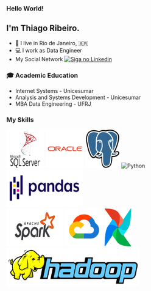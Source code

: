### Hello World!

## I'm Thiago Ribeiro.
- 📍  I live in Rio de Janeiro, 🇧🇷
- 💻 I work as Data Engineer
- My Social Network <a style="border-radius= 4px;" href="https://www.linkedin.com/in/thiago-ribeiro-3b6b6953/">
    <img alt="Siga no Linkedin" src="https://img.shields.io/badge/-LinkedIn-blue?style=flat-square&logo=Linkedin&logoColor=white&link=https://www.linkedin.com/in/diego-melo-1863971b2/"> </a>


### :mortar_board: Academic Education
- Internet Systems - Unicesumar
- Analysis and Systems Development - Unicesumar
- MBA Data Engineering - UFRJ

### My Skills
<img src="https://github.com/ThigaoRibeiro/img/blob/main/microsoft-sql-server-1.svg?token=ALFMMUAGKCIJ22J2WLWIBCTFBZFOU" alt="SQL-SERVER" width="100" height="100" style="max-width:100%;"></img>
<img src="https://github.com/ThigaoRibeiro/img/blob/main/oracle.svg?token=ALFMMUBZQWORC4DO3PZQEODFBZFUS" alt="Oracle" width="100" height="100" style="max-width:100%;">
<img src="https://github.com/ThigaoRibeiro/img/blob/main/postgresql.svg?token=ALFMMUCFKIR2WFHVV7NQ7ATFBZF2C" alt="PostgreSQL" width="90" height="100" style="max-width:100%;"/>
<img src="https://github.com/ThigaoRibeiro/img/blob/main/python.svgtoken=ALFMMUAENQGL5SIISMSXRLDFBZF34" alt="Python" width="100" height="100" style="max-width:100%;"/>
<img src="https://github.com/ThigaoRibeiro/img/blob/main/pandas.svg?token=ALFMMUG6BAOSFHNYJAZ45SLFBZF54" alt="Pandas" width="200" height="100" style="max-width:100%;"/><br>
<img src="https://github.com/ThigaoRibeiro/img/blob/main/apache-spark.svg?token=ALFMMUCNGLBSLF3WFHQC5RLFBZF7M" alt="Spark" width="150" height="100" style="max-width:100%;"/>
<img src="https://github.com/ThigaoRibeiro/img/blob/main/google-cloud.svg?token=ALFMMUBLV5AZKF6T6QIY7WTFBZGAY" alt="GCP" width="100" height="100" style="max-width:100%;"/>
<img src="https://github.com/ThigaoRibeiro/img/blob/main/apache-Airflow.svg?token=ALFMMUDBJSBPZNFVK5XPQPLFBZGCE" alt="Airflow" width="70" height="100" style="max-width:100%;"/>
<img src="https://github.com/ThigaoRibeiro/img/blob/main/hadoop.svg?token=ALFMMUEKQ27LVZSFHSN7ATTFBZGDA" alt="Hadoop" width="350" height="100" style="max-width:100%;"/>
